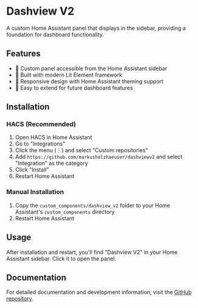 # Dashview V2

A custom Home Assistant panel that displays in the sidebar, providing a foundation for dashboard functionality.

## Features

- 🎯 Custom panel accessible from the Home Assistant sidebar
- 🚀 Built with modern Lit Element framework
- 📱 Responsive design with Home Assistant theming support
- 🔧 Easy to extend for future dashboard features

## Installation

### HACS (Recommended)

1. Open HACS in Home Assistant
2. Go to "Integrations"
3. Click the menu (⋮) and select "Custom repositories"
4. Add `https://github.com/markusholzhaeuser/dashviewv2` and select "Integration" as the category
5. Click "Install"
6. Restart Home Assistant

### Manual Installation

1. Copy the `custom_components/dashview_v2` folder to your Home Assistant's `custom_components` directory
2. Restart Home Assistant

## Usage

After installation and restart, you'll find "Dashview V2" in your Home Assistant sidebar. Click it to open the panel.

## Documentation

For detailed documentation and development information, visit the [GitHub repository](https://github.com/markusholzhaeuser/dashviewv2).